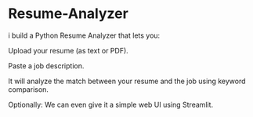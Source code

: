 # Resume-Analyzer

i build a Python Resume Analyzer that lets you:

Upload your resume (as text or PDF).

Paste a job description.

It will analyze the match between your resume and the job using keyword comparison.

Optionally: We can even give it a simple web UI using Streamlit.